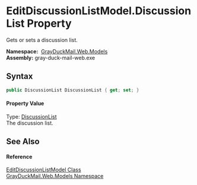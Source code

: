 EditDiscussionListModel.DiscussionList Property
===============================================
Gets or sets a discussion list.

  **Namespace:**  [GrayDuckMail.Web.Models][1]  
  **Assembly:** gray-duck-mail-web.exe

Syntax
------

```csharp
public DiscussionList DiscussionList { get; set; }
```

#### Property Value
Type: [DiscussionList][2]  
 The discussion list. 

See Also
--------

#### Reference
[EditDiscussionListModel Class][3]  
[GrayDuckMail.Web.Models Namespace][1]  

[1]: ../README.md
[2]: ../../GrayDuckMail.Common.Database/DiscussionList/README.md
[3]: README.md